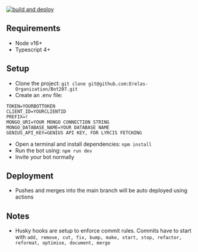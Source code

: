 [![build and deploy](https://github.com/Erelas-Organization/Bot207/actions/workflows/deploy.yml/badge.svg)](https://github.com/Erelas-Organization/Bot207/actions/workflows/deploy.yml)

## Requirements
- Node v16+
- Typescript 4+

## Setup
- Clone the project: `git clone git@github.com:Erelas-Organization/Bot207.git`
- Create an .env file:
```
TOKEN=YOURBOTTOKEN
CLIENT_ID=YOURCLIENTID
PREFIX=!
MONGO_URI=YOUR MONGO CONNECTION STRING
MONGO_DATABASE_NAME=YOUR DATABASE NAME
GENIUS_API_KEY=GENIUS API KEY, FOR LYRCIS FETCHING
```
- Open a terminal and install dependencies: `npm install`
- Run the bot using: `npm run dev`
- Invite your bot normally

## Deployment
- Pushes and merges into the main branch will be auto deployed using actions

## Notes
- Husky hooks are setup to enforce commit rules. Commits have to start with `add, remove, cut, fix, bump, make, start, stop, refactor, reformat, optimise, document, merge`
